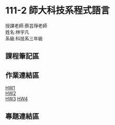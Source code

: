 # 111-2 師大科技系程式語言
授課老師:蔡芸琤老師  
姓名:林宇凡  
系級:科技系三年級  


## 課程筆記區
## 作業連結區
[HW1](https://github.com/flin1206/PL/blob/main/HW1/Untitled.ipynb)  
[HW2](https://github.com/flin1206/PL/blob/main/HW2/HW2.ipynb)  
[HW3](https://github.com/flin1206/PL/blob/main/HW3/a.ipynb) 
[HW4](https://github.com/flin1206/PL/blob/main/HW4/a.ipynb)
## 專題連結區
